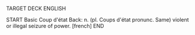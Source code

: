 TARGET DECK
ENGLISH

START
Basic
Coup d'état
Back: n. (pl. Coups d'état pronunc. Same) violent or illegal seizure of power. [french]
END

